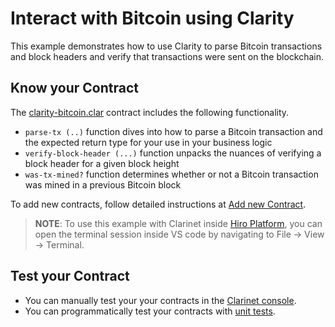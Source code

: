 # Interact with Bitcoin using Clarity

This example demonstrates how to use Clarity to parse Bitcoin transactions and block headers and verify that transactions were sent on the blockchain.

## Know your Contract

The [clarity-bitcoin.clar](/examples/clarity-bitcoin/contracts/clarity-bitcoin.clar) contract includes the following functionality.

+ `parse-tx (..)` function dives into how to parse a Bitcoin transaction and the expected return type for your use in your business logic
+ `verify-block-header (...)` function unpacks the nuances of verifying a block header for a given block height
+ `was-tx-mined?` function determines whether or not a Bitcoin transaction was mined in a previous Bitcoin block

To add new contracts, follow detailed instructions at [Add new Contract](https://docs.hiro.so/clarinet/how-to-guides/how-to-add-contract).

> **NOTE**: To use this example with Clarinet inside [Hiro Platform](https://platform.hiro.so), you can open the terminal session inside VS code by navigating to File -> View -> Terminal.

## Test your Contract

+ You can manually test your your contracts in the [Clarinet console](https://docs.hiro.so/clarinet/how-to-guides/how-to-test-contract#load-contracts-in-a-console).
+ You can programmatically test your contracts with [unit tests](https://docs.hiro.so/clarinet/how-to-guides/how-to-test-contract).
